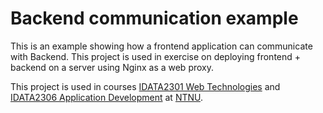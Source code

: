 # Backend communication example

This is an example showing how a frontend application can communicate with
Backend. This project is used in exercise on deploying frontend + backend on a
server using Nginx as a web proxy.

This project is used in
courses [IDATA2301 Web Technologies](https://www.ntnu.edu/studies/courses/IDATA2301)
and [IDATA2306 Application Development](https://www.ntnu.edu/studies/courses/IDATA2306)
at [NTNU](https://www.ntnu.edu/).